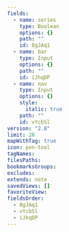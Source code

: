 ```yaml
---
fields:
  - name: series
    type: Boolean
    options: {}
    path: ""
    id: 8gJAq1
  - name: bar
    type: Input
    options: {}
    path: ""
    id: iJhqDP
  - name: nav
    type: Input
    options: {}
    style:
      italic: true
    path: ""
    id: vYcbSl
version: "2.8"
limit: 20
mapWithTag: true
icon: pen-tool
tagNames: 
filesPaths: 
bookmarksGroups: 
excludes: 
extends: note
savedViews: []
favoriteView: 
fieldsOrder:
  - 8gJAq1
  - vYcbSl
  - iJhqDP
---
```

